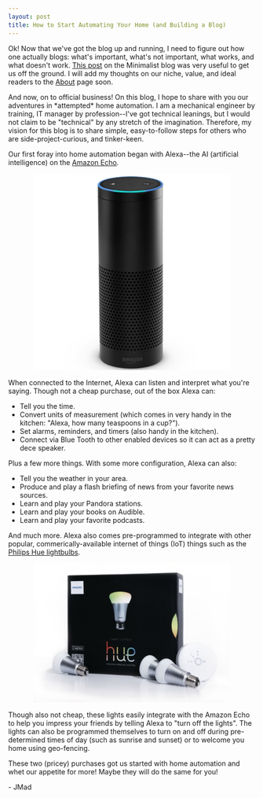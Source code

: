 ```yaml
---
layout: post
title: How to Start Automating Your Home (and Building a Blog)
---
```

Ok! Now that we've got the blog up and running, I need to figure out how one actually blogs: what's important, what's not important, what works, and what doesn't work. [This post](http://www.theminimalists.com/blog) on the Minimalist blog was very useful to get us off the ground. I will add my thoughts on our niche, value, and ideal readers to the [About](http://madjenjen.github.io/about) page soon. 

And now, on to official business! On this blog, I hope to share with you our adventures in \*attempted\* home automation. I am a mechanical engineer by training, IT manager by profession--I've got technical leanings, but I would not claim to be "technical" by any stretch of the imagination. Therefore, my vision for this blog is to share simple, easy-to-follow steps for others who are side-project-curious, and tinker-keen.

Our first foray into home automation began with Alexa--the AI (artificial intelligence) on the [Amazon Echo](http://www.amazon.com/Amazon-SK705DI-Echo/dp/B00X4WHP5E).

<center><img src="/images/amazon_echo.jpg" alt="Amazon Echo" style="width: 400px;"/></center>

When connected to the Internet, Alexa can listen and interpret what you're saying. Though not a cheap purchase, out of the box Alexa can:

* Tell you the time.
* Convert units of measurement (which comes in very handy in the kitchen: "Alexa, how many teaspoons in a cup?").
* Set alarms, reminders, and timers (also handy in the kitchen).
* Connect via Blue Tooth to other enabled devices so it can act as a pretty dece speaker.

Plus a few more things. With some more configuration, Alexa can also:

* Tell you the weather in your area.
* Produce and play a flash briefing of news from your favorite news sources.
* Learn and play your Pandora stations.
* Learn and play your books on Audible.
* Learn and play your favorite podcasts.

And much more. Alexa also comes pre-programmed to integrate with other popular, commerically-available internet of things (IoT) things such as the [Philips Hue lightbulbs](http://www.amazon.com/gp/product/B00A4EUUO8?psc=1&redirect=true&ref_=oh_aui_search_detailpage).

<center><img src="/images/philips_hue.jpg" alt="Philiips Hue Starter Pack" style="width: 400px;"/></center>

Though also not cheap, these lights easily integrate with the Amazon Echo to help you impress your friends by telling Alexa to "turn off the lights". The lights can also be programmed themselves to turn on and off during pre-determined times of day (such as sunrise and sunset) or to welcome you home using geo-fencing.

These two (pricey) purchases got us started with home automation and whet our appetite for more! Maybe they will do the same for you!

\- JMad